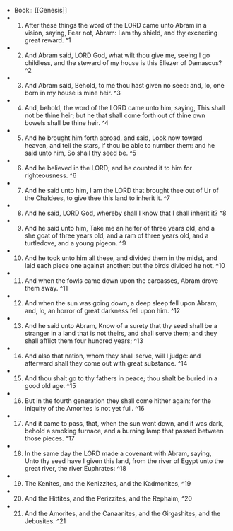- Book:: [[Genesis]]
- 1. After these things the word of the LORD came unto Abram in a vision, saying, Fear not, Abram: I am thy shield, and thy exceeding great reward. ^1
- 2. And Abram said, LORD God, what wilt thou give me, seeing I go childless, and the steward of my house is this Eliezer of Damascus? ^2
- 3. And Abram said, Behold, to me thou hast given no seed: and, lo, one born in my house is mine heir. ^3
- 4. And, behold, the word of the LORD came unto him, saying, This shall not be thine heir; but he that shall come forth out of thine own bowels shall be thine heir. ^4
- 5. And he brought him forth abroad, and said, Look now toward heaven, and tell the stars, if thou be able to number them: and he said unto him, So shall thy seed be. ^5
- 6. And he believed in the LORD; and he counted it to him for righteousness. ^6
- 7. And he said unto him, I am the LORD that brought thee out of Ur of the Chaldees, to give thee this land to inherit it. ^7
- 8. And he said, LORD God, whereby shall I know that I shall inherit it? ^8
- 9. And he said unto him, Take me an heifer of three years old, and a she goat of three years old, and a ram of three years old, and a turtledove, and a young pigeon. ^9
- 10. And he took unto him all these, and divided them in the midst, and laid each piece one against another: but the birds divided he not. ^10
- 11. And when the fowls came down upon the carcasses, Abram drove them away. ^11
- 12. And when the sun was going down, a deep sleep fell upon Abram; and, lo, an horror of great darkness fell upon him. ^12
- 13. And he said unto Abram, Know of a surety that thy seed shall be a stranger in a land that is not theirs, and shall serve them; and they shall afflict them four hundred years; ^13
- 14. And also that nation, whom they shall serve, will I judge: and afterward shall they come out with great substance. ^14
- 15. And thou shalt go to thy fathers in peace; thou shalt be buried in a good old age. ^15
- 16. But in the fourth generation they shall come hither again: for the iniquity of the Amorites is not yet full. ^16
- 17. And it came to pass, that, when the sun went down, and it was dark, behold a smoking furnace, and a burning lamp that passed between those pieces. ^17
- 18. In the same day the LORD made a covenant with Abram, saying, Unto thy seed have I given this land, from the river of Egypt unto the great river, the river Euphrates: ^18
- 19. The Kenites, and the Kenizzites, and the Kadmonites, ^19
- 20. And the Hittites, and the Perizzites, and the Rephaim, ^20
- 21. And the Amorites, and the Canaanites, and the Girgashites, and the Jebusites. ^21

